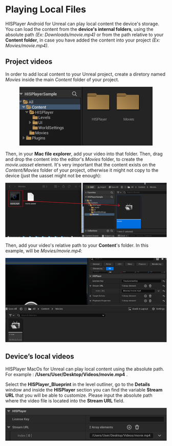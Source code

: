 # Playing Local Files

HISPlayer Android for Unreal can play local content the device's storage. You can load the content from the **device's internal folders**, using the absolute path *(Ex: Downloads/movie.mp4)* or from the path relative to your **Content folder**, in case you have added the content into your project *(Ex: Movies/movie.mp4)*.

## Project videos
In order to add local content to your Unreal project, create a diretory named *Movies* inside the main *Content* folder of your project.

<p align="center">
<img src="./images/movies.png">
</p>

Then, in your **Mac file explorer**, add your video into that folder. Then, drag and drop the content into the editor's *Movies* folder, to create the *movie.uasset* element. It's very important that the content exists on the *Content/Movies* folder of your project, otherwise it might not copy to the device (just the uasset might not be enough):  

<p align="center">
<img src="./images/moviesmp4.png">
</p>

Then, add your video's relative path to your **Content**'s folder. In this example, will be *Movies/movie.mp4*:

<p align="center">
<img src="./images/moviesfolder.png">
</p>

## Device’s local videos
HISPlayer MacOs for Unreal can play local content using the absolute path. For example : **/Users/User/Desktop/Videos/movie.mp4** . 

Select the **HISPlayer_Blueprint** in the level outliner, go to the **Details** window and inside the **HISPlayer** section you can find the variable **Stream URL** that you will be able to customize. Please input the absolute path where the video file is located into the **Stream URL** field.

<p align="center">
<img src="./images/local-content.png">
</p>
